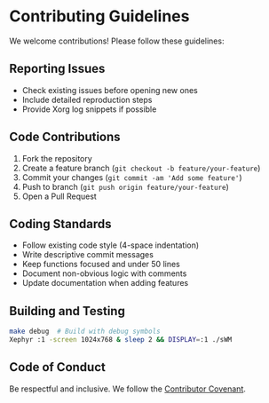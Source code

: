 # Contributing Guidelines

We welcome contributions! Please follow these guidelines:

## Reporting Issues
- Check existing issues before opening new ones
- Include detailed reproduction steps
- Provide Xorg log snippets if possible

## Code Contributions
1. Fork the repository
2. Create a feature branch (`git checkout -b feature/your-feature`)
3. Commit your changes (`git commit -am 'Add some feature'`)
4. Push to branch (`git push origin feature/your-feature`)
5. Open a Pull Request

## Coding Standards
- Follow existing code style (4-space indentation)
- Write descriptive commit messages
- Keep functions focused and under 50 lines
- Document non-obvious logic with comments
- Update documentation when adding features

## Building and Testing
```bash
make debug  # Build with debug symbols
Xephyr :1 -screen 1024x768 & sleep 2 && DISPLAY=:1 ./sWM
```

## Code of Conduct

Be respectful and inclusive. We follow the [Contributor Covenant](https://www.contributor-covenant.org/).
